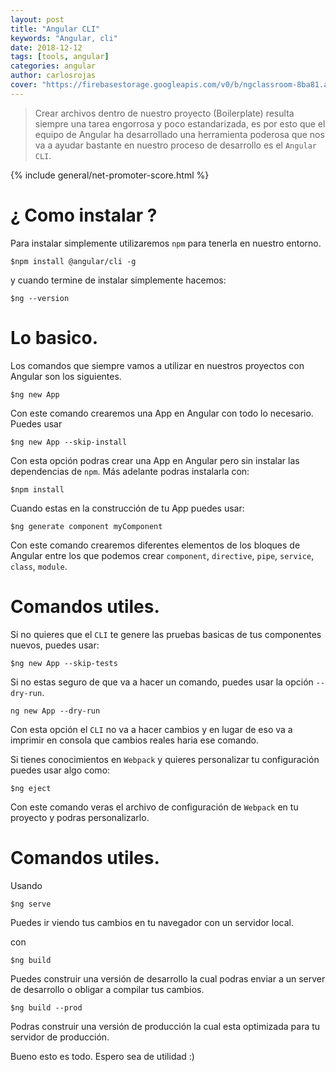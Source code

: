 ```yaml
---
layout: post
title: "Angular CLI"
keywords: "Angular, cli"
date: 2018-12-12
tags: [tools, angular]
categories: angular
author: carlosrojas
cover: "https://firebasestorage.googleapis.com/v0/b/ngclassroom-8ba81.appspot.com/o/posts%2F2018-12-09-Angular-cli%2Fcover.png?alt=media&token=84967eea-a042-47b2-a166-c95780abb7da"
---
```


> Crear archivos dentro de nuestro proyecto (Boilerplate) resulta siempre una tarea engorrosa y poco estandarizada, es por esto que el equipo de Angular ha desarrollado una herramienta poderosa que nos va a ayudar bastante en nuestro proceso de desarrollo es el `Angular CLI`.

<!--summary-->

<amp-img width="1024" height="512" layout="responsive" src="https://firebasestorage.googleapis.com/v0/b/ngclassroom-8ba81.appspot.com/o/posts%2F2018-12-09-Angular-cli%2Fcover.png?alt=media&token=84967eea-a042-47b2-a166-c95780abb7da"></amp-img>

{% include general/net-promoter-score.html %}

# ¿ Como instalar ?

Para instalar simplemente utilizaremos `npm` para tenerla en nuestro entorno.

```
$npm install @angular/cli -g
```

y cuando termine de instalar simplemente hacemos:

````
$ng --version
````

# Lo basico.

Los comandos que siempre vamos a utilizar en nuestros proyectos con Angular son los siguientes.

````
$ng new App
````

Con este comando crearemos una App en Angular con todo lo necesario. Puedes usar 

````
$ng new App --skip-install
````

Con esta opción podras crear una App en Angular pero sin instalar las dependencias de `npm`. Más adelante podras instalarla con:

````
$npm install
````

Cuando estas en la construcción de tu App puedes usar:

````
$ng generate component myComponent
````

Con este comando crearemos diferentes elementos de los bloques de Angular entre los que podemos crear `component`, `directive`, `pipe`, `service`, `class`, `module`.

# Comandos utiles.

Si no quieres que el `CLI` te genere las pruebas basicas de tus componentes nuevos, puedes usar:

````
$ng new App --skip-tests
````

Si no estas seguro de que va a hacer un comando, puedes usar la opción `--dry-run`.

````
ng new App --dry-run
````

Con esta opción el `CLI` no va a hacer cambios y en lugar de eso va a imprimir en consola que cambios reales haria ese comando.

Si tienes conocimientos en `Webpack` y quieres personalizar tu configuración puedes usar algo como:

````
$ng eject 
````

Con este comando veras el archivo de configuración de `Webpack` en tu proyecto y podras personalizarlo.

# Comandos utiles.

Usando

````
$ng serve
````

Puedes ir viendo tus cambios en tu navegador con un servidor local.

con

````
$ng build
````

Puedes construir una versión de desarrollo la cual podras enviar a un server de desarrollo o obligar a compilar tus cambios.

````
$ng build --prod
````

Podras construir una versión de producción la cual esta optimizada para tu servidor de producción.

Bueno esto es todo. Espero sea de utilidad :)
